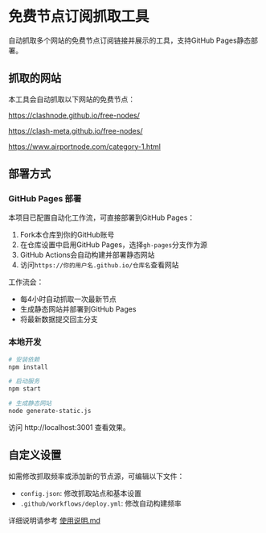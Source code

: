 # 免费节点订阅抓取工具

自动抓取多个网站的免费节点订阅链接并展示的工具，支持GitHub Pages静态部署。

## 抓取的网站

本工具会自动抓取以下网站的免费节点：

https://clashnode.github.io/free-nodes/

https://clash-meta.github.io/free-nodes/

https://www.airportnode.com/category-1.html

## 部署方式

### GitHub Pages 部署

本项目已配置自动化工作流，可直接部署到GitHub Pages：

1. Fork本仓库到你的GitHub账号
2. 在仓库设置中启用GitHub Pages，选择`gh-pages`分支作为源
3. GitHub Actions会自动构建并部署静态网站
4. 访问`https://你的用户名.github.io/仓库名`查看网站

工作流会：
- 每4小时自动抓取一次最新节点
- 生成静态网站并部署到GitHub Pages
- 将最新数据提交回主分支

### 本地开发

```bash
# 安装依赖
npm install

# 启动服务
npm start

# 生成静态网站
node generate-static.js
```

访问 http://localhost:3001 查看效果。

## 自定义设置

如需修改抓取频率或添加新的节点源，可编辑以下文件：

- `config.json`: 修改抓取站点和基本设置
- `.github/workflows/deploy.yml`: 修改自动构建频率

详细说明请参考 [使用说明.md](使用说明.md)